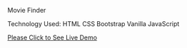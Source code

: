 Movie Finder


Technology Used:
HTML
CSS
Bootstrap
Vanilla JavaScript

<a href="https://rayetun.github.io/movie-finder/" rel="nofollow" target="_blank">Please Click to See Live Demo</a>
